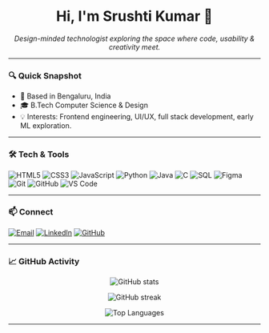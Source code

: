 <!--
README template for GitHub profile: github.com/SrushtiKumar
Rename this repo exactly to your username for it to appear on your profile.
-->

<h1 align="center">Hi, I'm Srushti Kumar 👋</h1>
<p align="center">
  <em>Design-minded technologist exploring the space where code, usability & creativity meet.</em>
</p>

---

### 🔍 Quick Snapshot
- 📍 Based in Bengaluru, India  
- 🎓 B.Tech Computer Science & Design
- 💡 Interests: Frontend engineering, UI/UX, full stack development, early ML exploration. 
<!--
(CGPA ~9+) 
- 🏆 Ranked 1st in 2nd year engineering (academic excellence). 
- 📄 Co‑authored research: *“Evolution of Steganography.”* Presented at an international conference.
- 🥇 Winner: **CodeForHer Hackathon (LOCUS)** – project recognized in an online feature.


---

### 🎯 Career Objective
Contribute to forward‑thinking technology teams by delivering user‑centric, practical solutions; grow through continuous learning, creative problem‑solving & meaningful collaboration in real‑world product environments. 
-->
---

### 🛠 Tech & Tools
<!-- Add/remove badges as needed -->
![HTML5](https://img.shields.io/badge/HTML5-E34F26?logo=html5&logoColor=white)
![CSS3](https://img.shields.io/badge/CSS3-1572B6?logo=css3&logoColor=white)
![JavaScript](https://img.shields.io/badge/JavaScript-F7DF1E?logo=javascript&logoColor=black)
![Python](https://img.shields.io/badge/Python-3776AB?logo=python&logoColor=white)
![Java](https://img.shields.io/badge/Java-007396?logo=java&logoColor=white)
![C](https://img.shields.io/badge/C-00599C?logo=c&logoColor=white)
![SQL](https://img.shields.io/badge/SQL-4479A1?logo=database&logoColor=white)
![Figma](https://img.shields.io/badge/Figma-F24E1E?logo=figma&logoColor=white)
![Git](https://img.shields.io/badge/Git-F05032?logo=git&logoColor=white)
![GitHub](https://img.shields.io/badge/GitHub-181717?logo=github&logoColor=white)
![VS Code](https://img.shields.io/badge/VS%20Code-007ACC?logo=visualstudiocode&logoColor=white)

---
<!--
### 🚀 Featured Projects

| Project | Tech | Description | Repo |
|---|---|---|---|
| **SafeDen** | TypeScript | (Add 1‑line summary: e.g., secure data vault prototype.) | [Repo](https://github.com/SrushtiKumar/SafeDen) |
| **Poetry Collection Platform** | Anvil (Python), Web | Host poetry contests, submissions, comments, winner mgmt. :contentReference[oaicite:6]{index=6} | _Coming Soon_ |
| **Ticket Booking Website** | HTML, CSS, JS | Travel packages, destination info, blog/vlog sharing. :contentReference[oaicite:7]{index=7} | _Coming Soon_ |
| **College Website** | HTML, CSS, JS | Dept info, programs, events, student achievements. :contentReference[oaicite:8]{index=8} | _Coming Soon_ |
| **Pose Detection Fitness (UI)** | Web + OpenCV backend | Visual interface for form tracking & exercise feedback. :contentReference[oaicite:9]{index=9} | _Coming Soon_ |

> 🔁 *Have private code? Add screenshots + short writeups in `/projects` folder until repos can be made public.*

---

### 📚 Learning & Certifications
- AI.NXT AI Summit Workshop – Microsoft (Mar 2025) :contentReference[oaicite:10]{index=10}  
- Data Science for Engineers – NPTEL (Mar 2025) :contentReference[oaicite:11]{index=11}  
- Software Engineering Job Simulation – Goldman Sachs (Feb 2025) :contentReference[oaicite:12]{index=12}  
- AI & Data Analytics: Green Skills – Shell (Jan 2025) :contentReference[oaicite:13]{index=13}  
- Java Programming – Tap Academy (In Progress) :contentReference[oaicite:14]{index=14}  

---

### 🤝 Community, Events & Leadership
- Organizer: **Codekala** – AI‑driven build challenges (apps, images, problem solving). :contentReference[oaicite:15]{index=15}  
- Co‑Organizer: **Tech Vistara** – drone builds, Arduino, water rockets & more. :contentReference[oaicite:16]{index=16}  
- Volunteer: **ICRIET 2025 International Conference** – session & speaker coordination. :contentReference[oaicite:17]{index=17}  
- Active member: **Garut (Electronics)**, **Adroit (CSD)**, **Art & Creative Club**. :contentReference[oaicite:18]{index=18}  

---
-->
### 📫 Connect
<a href="mailto:srushti0404@gmail.com"><img alt="Email" src="https://img.shields.io/badge/Email-srushti0404%40gmail.com-red?logo=gmail&logoColor=white"></a>
<a href="https://www.linkedin.com/in/srushti-kumar-4019652a2/"><img alt="LinkedIn" src="https://img.shields.io/badge/LinkedIn-Srushti%20Kumar-blue?logo=linkedin&logoColor=white"></a>
<a href="https://github.com/SrushtiKumar"><img alt="GitHub" src="https://img.shields.io/badge/GitHub-SrushtiKumar-181717?logo=github&logoColor=white"></a>

---

### 📈 GitHub Activity
<!-- Replace theme params if you prefer a light theme -->
<p align="center">
  <img src="https://github-readme-stats.vercel.app/api?username=SrushtiKumar&show_icons=true&theme=tokyonight" alt="GitHub stats" />
</p>
<p align="center">
  <img src="https://github-readme-streak-stats.herokuapp.com/?user=SrushtiKumar&theme=tokyonight" alt="GitHub streak" />
</p>
<p align="center">
  <img src="https://github-readme-stats.vercel.app/api/top-langs/?username=SrushtiKumar&layout=compact&theme=tokyonight" alt="Top Languages" />
</p>

---
<!--
### 📁 Resume
You can view or download my latest resume here: **[Srushti_Kumar_Resume.pdf](./Srushti_Kumar_Resume.pdf)** <!-- place file in repo root -->
